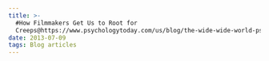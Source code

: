 ```yaml
---
title: >-
  #How Filmmakers Get Us to Root for
  Creeps@https://www.psychologytoday.com/us/blog/the-wide-wide-world-psychology/201307/how-filmmakers-get-us-root-creeps
date: 2013-07-09
tags: Blog articles
---
```

